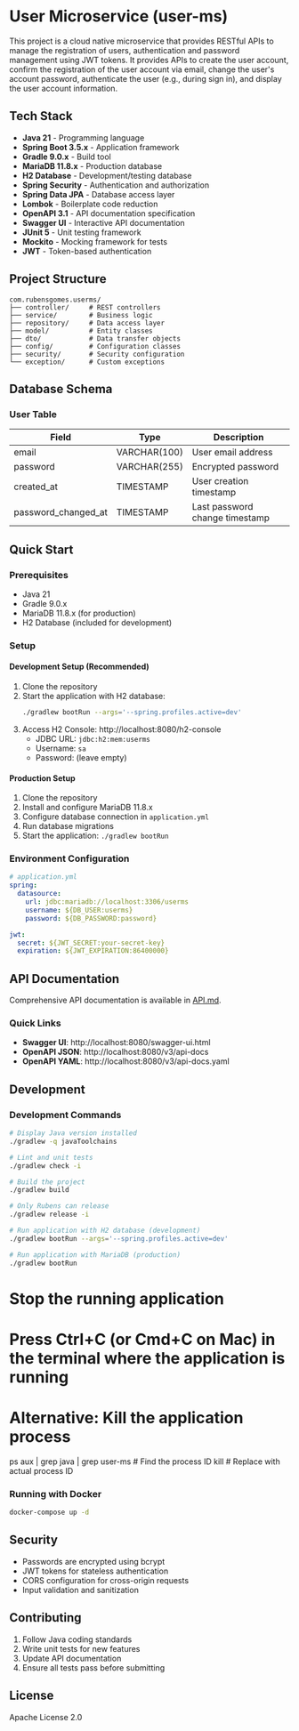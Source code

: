 # User Microservice (user-ms)

This project is a cloud native microservice that provides RESTful APIs to manage
the registration of users, authentication and password management using JWT tokens.
It provides APIs to create the user account, confirm the registration of the 
user account via email, change the user's account password, authenticate the 
user (e.g., during sign in), and display the user account information.


## Tech Stack

- **Java 21** - Programming language
- **Spring Boot 3.5.x** - Application framework
- **Gradle 9.0.x** - Build tool
- **MariaDB 11.8.x** - Production database
- **H2 Database** - Development/testing database
- **Spring Security** - Authentication and authorization
- **Spring Data JPA** - Database access layer
- **Lombok** - Boilerplate code reduction
- **OpenAPI 3.1** - API documentation specification
- **Swagger UI** - Interactive API documentation
- **JUnit 5** - Unit testing framework
- **Mockito** - Mocking framework for tests
- **JWT** - Token-based authentication

## Project Structure

```
com.rubensgomes.userms/
├── controller/     # REST controllers
├── service/        # Business logic
├── repository/     # Data access layer
├── model/          # Entity classes
├── dto/            # Data transfer objects
├── config/         # Configuration classes
├── security/       # Security configuration
└── exception/      # Custom exceptions
```

## Database Schema

### User Table

| Field               | Type         | Description                    |
|---------------------|--------------|--------------------------------|
| email               | VARCHAR(100) | User email address             |
| password            | VARCHAR(255) | Encrypted password             |
| created_at          | TIMESTAMP    | User creation timestamp        |
| password_changed_at | TIMESTAMP    | Last password change timestamp |

## Quick Start

### Prerequisites

- Java 21
- Gradle 9.0.x
- MariaDB 11.8.x (for production)
- H2 Database (included for development)

### Setup

#### Development Setup (Recommended)
1. Clone the repository
2. Start the application with H2 database: 
   ```bash
   ./gradlew bootRun --args='--spring.profiles.active=dev'
   ```
3. Access H2 Console: http://localhost:8080/h2-console
   - JDBC URL: `jdbc:h2:mem:userms`
   - Username: `sa`
   - Password: (leave empty)

#### Production Setup
1. Clone the repository
2. Install and configure MariaDB 11.8.x
3. Configure database connection in `application.yml`
4. Run database migrations
5. Start the application: `./gradlew bootRun`

### Environment Configuration

```yaml
# application.yml
spring:
  datasource:
    url: jdbc:mariadb://localhost:3306/userms
    username: ${DB_USER:userms}
    password: ${DB_PASSWORD:password}

jwt:
  secret: ${JWT_SECRET:your-secret-key}
  expiration: ${JWT_EXPIRATION:86400000}
```

## API Documentation

Comprehensive API documentation is available in [API.md](./API.md).

### Quick Links

- **Swagger UI**: http://localhost:8080/swagger-ui.html
- **OpenAPI JSON**: http://localhost:8080/v3/api-docs
- **OpenAPI YAML**: http://localhost:8080/v3/api-docs.yaml

## Development

### Development Commands

```bash
# Display Java version installed
./gradlew -q javaToolchains
```

```bash
# Lint and unit tests
./gradlew check -i
```

```bash
# Build the project
./gradlew build
```

```bash
# Only Rubens can release
./gradlew release -i
```

```bash
# Run application with H2 database (development)
./gradlew bootRun --args='--spring.profiles.active=dev'
```

```bash
# Run application with MariaDB (production)
./gradlew bootRun
```

# Stop the running application
# Press Ctrl+C (or Cmd+C on Mac) in the terminal where the application is running

# Alternative: Kill the application process
ps aux | grep java | grep user-ms    # Find the process ID
kill <PID>                           # Replace <PID> with actual process ID

### Running with Docker

```bash
docker-compose up -d
```

## Security

- Passwords are encrypted using bcrypt
- JWT tokens for stateless authentication
- CORS configuration for cross-origin requests
- Input validation and sanitization

## Contributing

1. Follow Java coding standards
2. Write unit tests for new features
3. Update API documentation
4. Ensure all tests pass before submitting

## License

Apache License 2.0